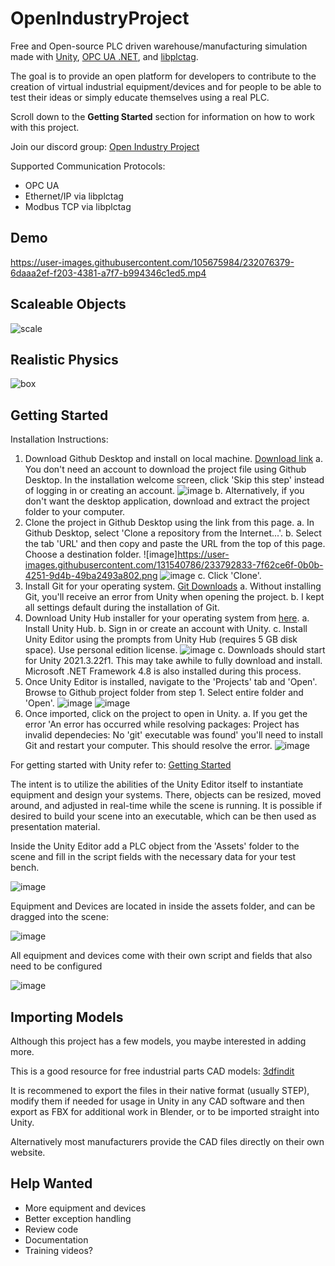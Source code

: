 # OpenIndustryProject

Free and Open-source PLC driven warehouse/manufacturing simulation made with [Unity](https://unity.com/), [OPC UA .NET](https://github.com/OPCFoundation/UA-.NETStandard), and [libplctag](https://github.com/libplctag/libplctag). 

The goal is to provide an open platform for developers to contribute to the creation of virtual industrial equipment/devices and for people to be able to test their ideas or simply educate themselves using a real PLC.

Scroll down to the **Getting Started** section for information on how to work with this project. 

Join our discord group: [Open Industry Project](https://discord.gg/ACRPr6sBpH)

Supported Communication Protocols:

- OPC UA 
- Ethernet/IP via libplctag
- Modbus TCP via libplctag

## Demo

https://user-images.githubusercontent.com/105675984/232076379-6daaa2ef-f203-4381-a7f7-b994346c1ed5.mp4

## Scaleable Objects 

![scale](https://user-images.githubusercontent.com/105675984/228063593-c49b5f93-1ecf-47da-bb42-fd077a8112ce.gif)

## Realistic Physics

![box](https://user-images.githubusercontent.com/105675984/228373219-b74487d8-7b1b-4008-a998-6d3e4f1197f7.gif)

## Getting Started

Installation Instructions:
1. Download Github Desktop and install on local machine. [Download link](https://desktop.github.com/)
	a. You don't need an account to download the project file using Github Desktop. In the installation welcome screen, click 'Skip this step' instead of logging in or creating an account.
	![image](https://user-images.githubusercontent.com/131540786/233792831-d851df0b-e585-4a0f-b43f-aecbf0facac3.png)
	b. Alternatively, if you don't want the desktop application, download and extract the project folder to your computer. 
2. Clone the project in Github Desktop using the link from this page.
	a. In Github Desktop, select 'Clone a repository from the Internet...'. 
	b. Select the tab 'URL' and then copy and paste the URL from the top of this page. Choose a destination folder. 
	![image]https://user-images.githubusercontent.com/131540786/233792833-7f62ce6f-0b0b-4251-9d4b-49ba2493a802.png
	![image](https://user-images.githubusercontent.com/131540786/233792834-c83f14fd-d1c3-45a2-8377-71d74dc88e10.png)
	c. Click 'Clone'.
3. Install Git for your operating system. [Git Downloads](https://git-scm.com/downloads)
	a. Without installing Git, you'll receive an error from Unity when opening the project.
	b. I kept all settings default during the installation of Git.
4. Download Unity Hub installer for your operating system from [here](https://unity.com/download).
	a. Install Unity Hub. 
	b. Sign in or create an account with Unity. 
	c. Install Unity Editor using the prompts from Unity Hub (requires 5 GB disk space). Use personal edition license.
	![image](https://user-images.githubusercontent.com/131540786/233792836-65536a95-f8ff-477f-8782-a7aec40f96cf.png)
	c. Downloads should start for Unity 2021.3.22f1. This may take awhile to fully download and install. Microsoft .NET Framework 4.8 is also installed during this process.
5. Once Unity Editor is installed, navigate to the 'Projects' tab and 'Open'. Browse to Github project folder from step 1. Select entire folder and 'Open'.
	![image](https://user-images.githubusercontent.com/131540786/233792840-f17c4c5a-adb9-4b56-a709-38b9710b558e.png)
	![image](https://user-images.githubusercontent.com/131540786/233792841-9310017d-d817-422c-b059-433154a44d92.png)
6. Once imported, click on the project to open in Unity.
	a. If you get the error 'An error has occurred while resolving packages: Project has invalid dependecies: No 'git' executable was found' you'll need to install Git and restart your computer. This should resolve the error.
	![image](https://user-images.githubusercontent.com/131540786/233792845-d27d7b22-0b05-4940-8a7e-254d3c3806b9.png)


For getting started with Unity refer to: [Getting Started](https://docs.unity3d.com/560/Documentation/Manual/GettingStarted.html)

The intent is to utilize the abilities of the Unity Editor itself to instantiate equipment and design your systems. There, objects can be resized, moved around, and adjusted in real-time while the scene is running. It is possible if desired to build your scene into an executable, which can be then used as presentation material. 

Inside the Unity Editor add a PLC object from the 'Assets' folder to the scene and fill in the script fields with the necessary data for your test bench. 

![image](https://user-images.githubusercontent.com/105675984/218582555-4a450d03-8b2e-499c-b1ca-a4e286d686b8.png)

Equipment and Devices are located in inside the assets folder, and can be dragged into the scene:

![image](https://user-images.githubusercontent.com/105675984/232112274-dd880d11-418c-4ab2-97de-e01b064a951b.png)

All equipment and devices come with their own script and fields that also need to be configured

![image](https://user-images.githubusercontent.com/105675984/218584052-5b67fdb5-4e44-461f-a5f4-87fe4ebe888d.png)

## Importing Models

Although this project has a few models, you maybe interested in adding more. 

This is a good resource for free industrial parts CAD models: [3dfindit](https://www.3dfindit.com/en/)

It is recommened to export the files in their native format (usually STEP), modify them if needed for usage in Unity in any CAD software and then export as FBX for additional work in Blender, or to be imported straight into Unity. 

Alternatively most manufacturers provide the CAD files directly on their own website. 

## Help Wanted

- More equipment and devices
- Better exception handling
- Review code
- Documentation
- Training videos?


